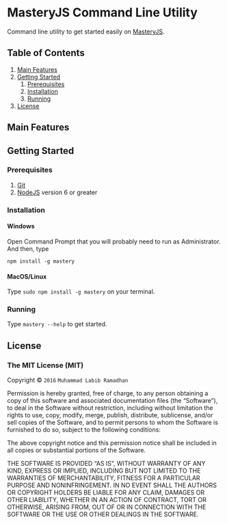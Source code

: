# MasteryJS Command Line Utility

Command line utility to get started easily on [MasteryJS](https://github.com/labibramadhan/mastery).

## Table of Contents
1. [Main Features](#main-features)
1. [Getting Started](#getting-started)
    1. [Prerequisites](#prerequisites)
    1. [Installation](#installation)
    1. [Running](#running)
1. [License](#license)

## Main Features

## Getting Started

### Prerequisites

1. [Git](https://git-scm.com/downloads)
1. [NodeJS](https://nodejs.org/en/download) version 6 or greater

### Installation

#### Windows


Open Command Prompt that you will probably need to run as Administrator. And then, type
```
npm install -g mastery
```

#### MacOS/Linux

Type ``` sudo npm install -g mastery ``` on your terminal.

### Running

Type ``` mastery --help ``` to get started.

## License

### The MIT License (MIT)

Copyright © `2016` `Muhammad Labib Ramadhan`

Permission is hereby granted, free of charge, to any person
obtaining a copy of this software and associated documentation
files (the “Software”), to deal in the Software without
restriction, including without limitation the rights to use,
copy, modify, merge, publish, distribute, sublicense, and/or sell
copies of the Software, and to permit persons to whom the
Software is furnished to do so, subject to the following
conditions:

The above copyright notice and this permission notice shall be
included in all copies or substantial portions of the Software.

THE SOFTWARE IS PROVIDED “AS IS”, WITHOUT WARRANTY OF ANY KIND,
EXPRESS OR IMPLIED, INCLUDING BUT NOT LIMITED TO THE WARRANTIES
OF MERCHANTABILITY, FITNESS FOR A PARTICULAR PURPOSE AND
NONINFRINGEMENT. IN NO EVENT SHALL THE AUTHORS OR COPYRIGHT
HOLDERS BE LIABLE FOR ANY CLAIM, DAMAGES OR OTHER LIABILITY,
WHETHER IN AN ACTION OF CONTRACT, TORT OR OTHERWISE, ARISING
FROM, OUT OF OR IN CONNECTION WITH THE SOFTWARE OR THE USE OR
OTHER DEALINGS IN THE SOFTWARE.

